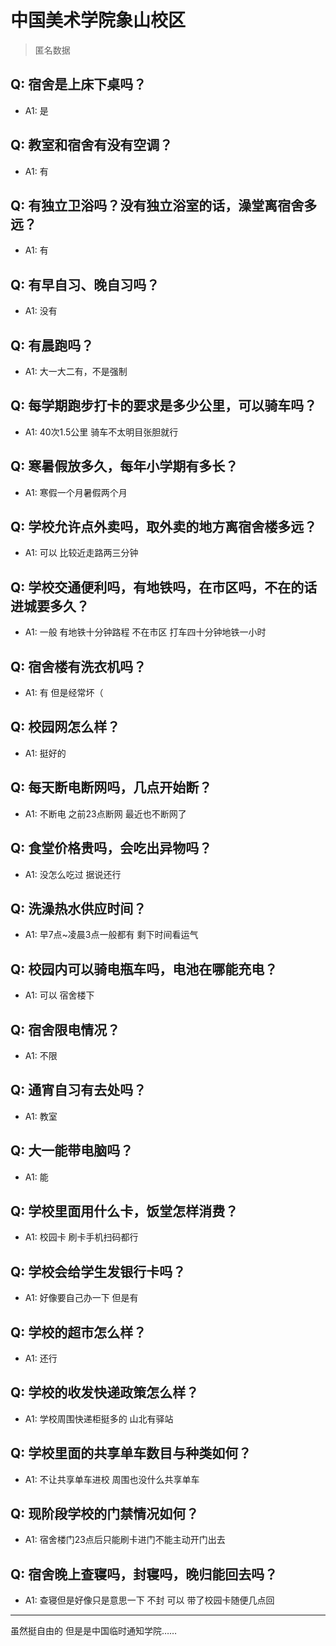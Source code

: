 # 中国美术学院象山校区
> 匿名数据
## Q: 宿舍是上床下桌吗？
- A1: 是
## Q: 教室和宿舍有没有空调？
- A1: 有
## Q: 有独立卫浴吗？没有独立浴室的话，澡堂离宿舍多远？
- A1: 有
## Q: 有早自习、晚自习吗？
- A1: 没有
## Q: 有晨跑吗？
- A1: 大一大二有，不是强制
## Q: 每学期跑步打卡的要求是多少公里，可以骑车吗？
- A1: 40次1.5公里 骑车不太明目张胆就行
## Q: 寒暑假放多久，每年小学期有多长？
- A1: 寒假一个月暑假两个月
## Q: 学校允许点外卖吗，取外卖的地方离宿舍楼多远？
- A1: 可以 比较近走路两三分钟
## Q: 学校交通便利吗，有地铁吗，在市区吗，不在的话进城要多久？
- A1: 一般 有地铁十分钟路程 不在市区 打车四十分钟地铁一小时
## Q: 宿舍楼有洗衣机吗？
- A1: 有 但是经常坏（
## Q: 校园网怎么样？
- A1: 挺好的
## Q: 每天断电断网吗，几点开始断？
- A1: 不断电 之前23点断网 最近也不断网了
## Q: 食堂价格贵吗，会吃出异物吗？
- A1: 没怎么吃过 据说还行
## Q: 洗澡热水供应时间？
- A1: 早7点~凌晨3点一般都有 剩下时间看运气
## Q: 校园内可以骑电瓶车吗，电池在哪能充电？
- A1: 可以 宿舍楼下
## Q: 宿舍限电情况？
- A1: 不限
## Q: 通宵自习有去处吗？
- A1: 教室
## Q: 大一能带电脑吗？
- A1: 能
## Q: 学校里面用什么卡，饭堂怎样消费？
- A1: 校园卡 刷卡手机扫码都行
## Q: 学校会给学生发银行卡吗？
- A1: 好像要自己办一下 但是有
## Q: 学校的超市怎么样？
- A1: 还行
## Q: 学校的收发快递政策怎么样？
- A1: 学校周围快递柜挺多的 山北有驿站
## Q: 学校里面的共享单车数目与种类如何？
- A1: 不让共享单车进校 周围也没什么共享单车
## Q: 现阶段学校的门禁情况如何？
- A1: 宿舍楼门23点后只能刷卡进门不能主动开门出去
## Q: 宿舍晚上查寝吗，封寝吗，晚归能回去吗？
- A1: 查寝但是好像只是意思一下 不封 可以 带了校园卡随便几点回
***
虽然挺自由的 但是是中国临时通知学院……